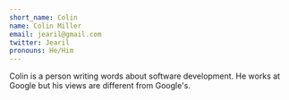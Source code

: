 ```yaml
---
short_name: Colin
name: Colin Miller
email: jearil@gmail.com
twitter: Jearil
pronouns: He/Him
---
```


Colin is a person writing words about software development. He works at Google but his views are different from Google's.
